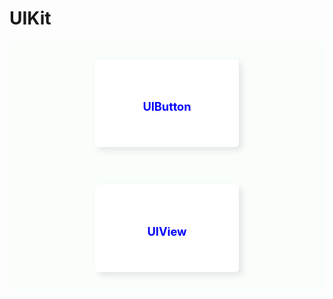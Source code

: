 # UIKit

<style type="text/css">
	.container {
		display: flex;
		display: -webkit-flex; /* Safari */
		flex-wrap: wrap;
		background-color: rgba(245,255,250,0.5);
		/*justify-content: space-around;*/
		justify-content: center;
	}

	.item {
		background-color: #FFFFFF;
		box-shadow: 5px 5px 10px rgba(220,220,220,0.7);
		height: 140px;
		width: 230px;
		margin: 30px 60px;
		text-align: center;
		line-height: 150px;
		font-weight: 700;
		font-size: 1.3em;
		border-radius: 5px;
	}

	.item:hover {
		background-color: rgb(240,248,250);;
		box-shadow: 10px 10px 20px rgba(220,220,220,0.7);
	}

	a {
		color: blue;
		text-decoration: none;
	}

</style>

<div class="container">
  
  <div class="item">
	  <a href="#">UIButton</a>
  </div>

  <div class="item">
	  <a href="#">UIView</a>
  </div>

</div>
